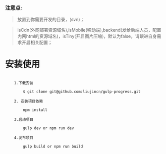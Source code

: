 ﻿

### 注意点:

> 放置到你需要开发的目录，(svn)；

>isCdn(外网部署资源域名),isMobile(移动端),backend(发给后端人员，配置内网html的资源域名)，isTiny(开启图片压缩)，默认为false，请跟进自身需求开启相关配置；

# 安装使用

```

    1.下载安装

        $ git clone git@github.com:liujincn/gulp-progress.git

    2. 安装项目依赖

        npm install

    3.启动项目

        gulp dev or npm run dev

    4.发布项目

        gulp build or npm run build

```
